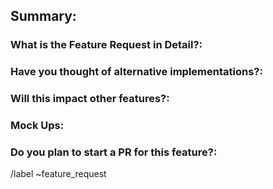 ## Summary:
<!-- Sumarize the feature request in one sentence. -->
### What is the Feature Request in Detail?:
<!-- Explain. -->
### Have you thought of alternative implementations?:
<!-- Explain. -->
### Will this impact other features?:
<!-- List the features it impacts and if able explian how. -->
### Mock Ups:
<!-- Please attach any images or mockups that you have made. -->
### Do you plan to start a PR for this feature?:
<!-- If not do you have an idea of how to go about coding the feature? -->
/label ~feature_request